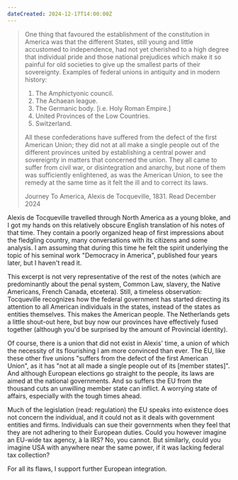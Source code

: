 ```yaml
---
dateCreated: 2024-12-17T14:00:00Z
---
```

<blockquote>
    <p> One thing that favoured the establishment of the constitution in America was that the different States, still young and little accustomed to independence, had not yet cherished to a high degree that individual pride and those national prejudices which make it so painful for old societies to give up the smallest parts of their sovereignty. Examples of federal unions in antiquity and in modern history: 
	<ol>
		<li>
    The Amphictyonic council. 
		</li>
		<li>
    The Achaean league. 
		</li>
		<li>
    The Germanic body. [i.e. Holy Roman Empire.] 
		</li>
		<li>
    United Provinces of the Low Countries. 
		</li>
		<li>
    Switzerland. 
		</li>
	</ol>
	All these confederations have suffered from the defect of the first American Union; they did not at all make a single people out of the different provinces united by establishing a central power and sovereignty in matters that concerned the union. They all came to suffer from civil war, or disintegration and anarchy, but none of them was sufficiently enlightened, as was the American Union, to see the remedy at the same time as it felt the ill and to correct its laws.</p>
    <figcaption>Journey To America, Alexis de Tocqueville, 1831. Read December 2024</figcaption>
</blockquote>

Alexis de Tocqueville travelled through North America as a young bloke, and I got my hands on this relatively obscure English translation of his notes of that time. They contain a poorly organized heap of first impressions about the fledgling country, many conversations with its citizens and some analysis. I am assuming that during this time he felt the spirit underlying the topic of his seminal work "Democracy in America", published four years later, but I haven't read it. 

This excerpt is not very representative of the rest of the notes (which are predominantly about the penal system, Common Law, slavery, the Native Americans, French Canada, etcetera). Still, a timeless observation: Tocqueville recognizes how the federal government has started directing its attention to all American individuals in the states, instead of the states as entities themselves. This makes the American people. The Netherlands gets a little shout-out here, but buy now our provinces have effectively fused together (although you'd be surprised by the amount of Provincial identity). 

Of course, there is a union that did not exist in Alexis' time, a union of which the necessity of its flourishing I am more convinced than ever. The EU, like these other five unions "suffers from the defect of the first American Union", as it has "not at all made a single people out of its \[member states\]". And although European elections go straight to the people, its laws are aimed at the national governments. And so suffers the EU from the thousand cuts an unwilling member state can inflict. A worrying state of affairs, especially with the tough times ahead. 

Much of the legislation (read: regulation) the EU speaks into existence does not concern the individual, and it could not as it deals with government entities and firms. Individuals can sue their governments when they feel that they are not adhering to their European duties. Could you however imagine an EU-wide tax agency, à la IRS? No, you cannot. But similarly, could you imagine USA with anywhere near the same power, if it was lacking federal tax collection?

For all its flaws, I support further European integration. 